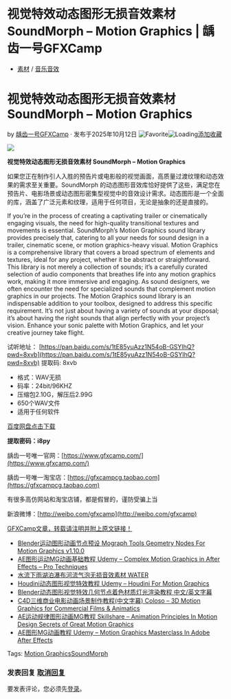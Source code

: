 # 视觉特效动态图形无损音效素材 SoundMorph – Motion Graphics | 龋齿一号GFXCamp

-   [素材](https://www.gfxcamp.com/category/footage/) / [音乐音效](https://www.gfxcamp.com/category/footage/audiofootage/)

# 视觉特效动态图形无损音效素材 SoundMorph – Motion Graphics

by [龋齿一号GFXCamp](https://www.gfxcamp.com/author/gfxcamp/ "文章作者 龋齿一号GFXCamp") · 发布于2025年10月12日 ![Favorite](https://www.gfxcamp.com/wp-content/plugins/wp-favorite-posts/img/star.png "Favorite")![Loading](https://www.gfxcamp.com/wp-content/plugins/wp-favorite-posts/img/loading.gif "Loading")[添加收藏](?wpfpaction=add&postid=129981 "添加收藏")

![](https://www.gfxcamp.com/wp-content/uploads/2025/10/SoundMorph-Motion-Graphics.jpg)

**视觉特效动态图形无损音效素材 SoundMorph – Motion Graphics**

如果您正在制作引人入胜的预告片或电影般的视觉画面，高质量过渡纹理和动态效果的需求至关重要。SoundMorph 的动态图形音效库恰好提供了这些，满足您在预告片、电影场景或动态图形密集型视觉中的音效设计需求。动态图形是一个全面的库，涵盖了广泛元素和纹理，适用于任何项目，无论是抽象的还是直接的。

If you’re in the process of creating a captivating trailer or cinematically engaging visuals, the need for high-quality transitional textures and movements is essential. SoundMorph’s Motion Graphics sound library provides precisely that, catering to all your needs for sound design in a trailer, cinematic scene, or motion graphics-heavy visual. Motion Graphics is a comprehensive library that covers a broad spectrum of elements and textures, ideal for any project, whether it be abstract or straightforward. This library is not merely a collection of sounds; it’s a carefully curated selection of audio components that breathes life into any motion graphics work, making it more immersive and engaging. As sound designers, we often encounter the need for specialized sounds that complement motion graphics in our projects. The Motion Graphics sound library is an indispensable addition to your toolbox, designed to address this specific requirement. It’s not just about having a variety of sounds at your disposal; it’s about having the right sounds that align perfectly with your project’s vision. Enhance your sonic palette with Motion Graphics, and let your creative journey take flight.

试听地址： [https://pan.baidu.com/s/1tE85yuAzz1N54oB-GSYIhQ?pwd=8xvb](https://pan.baidu.com/s/1tE85yuAzz1N54oB-GSYIhQ?pwd=8xvb) 提取码: 8xvb

-   格式：WAV无损
-   码率：24bit/96KHZ
-   压缩包2.10G，解压后2.99G
-   650个WAV文件
-   适用于任何软件

[百度网盘点击下载](https://pan.baidu.com/s/1-TY9GVqoxWPq-d9mmQN4AQ?pwd=i8py)

**提取密码：i8py**

龋齿一号唯一官网：[https://www.gfxcamp.com/](https://www.gfxcamp.com/)

龋齿一号唯一淘宝店：[https://gfxcampcg.taobao.com](https://gfxcampcg.taobao.com)

有很多高仿网站和淘宝店铺，都是假冒的，谨防受骗上当

新浪微博：[http://weibo.com/gfxcamp](http://weibo.com/gfxcamp)

[GFXCamp文章，转载请注明并附上原文链接！](https://www.gfxcamp.com)

-   [![Blender运动图形动画节点预设 Mograph Tools Geometry Nodes For Motion Graphics v1.10.0](data:image/gif;base64,R0lGODlhAQABAIAAAAAAAP///yH5BAEAAAAALAAAAAABAAEAAAIBRAA7)](https://www.gfxcamp.com/mograph-tools-geometry-nodes-for-motion-graphics/)[Blender运动图形动画节点预设 Mograph Tools Geometry Nodes For Motion Graphics v1.10.0](https://www.gfxcamp.com/mograph-tools-geometry-nodes-for-motion-graphics/)
-   [![AE图形运动MG动画基础教程 Udemy – Complex Motion Graphics in After Effects – Pro Techniques](data:image/gif;base64,R0lGODlhAQABAIAAAAAAAP///yH5BAEAAAAALAAAAAABAAEAAAIBRAA7)](https://www.gfxcamp.com/complex-motion-graphics-in-after-effects-pro-techniques/)[AE图形运动MG动画基础教程 Udemy – Complex Motion Graphics in After Effects – Pro Techniques](https://www.gfxcamp.com/complex-motion-graphics-in-after-effects-pro-techniques/)
-   [![水流下雨湖泊瀑布河流气泡无损音效素材 WATER](data:image/gif;base64,R0lGODlhAQABAIAAAAAAAP///yH5BAEAAAAALAAAAAABAAEAAAIBRAA7)](https://www.gfxcamp.com/soundmorph-water/)[水流下雨湖泊瀑布河流气泡无损音效素材 WATER](https://www.gfxcamp.com/soundmorph-water/)
-   [![Houdini动态图形视觉特效教程 Udemy – Houdini For Motion Graphics](data:image/gif;base64,R0lGODlhAQABAIAAAAAAAP///yH5BAEAAAAALAAAAAABAAEAAAIBRAA7)](https://www.gfxcamp.com/houdini-for-motion-graphics/)[Houdini动态图形视觉特效教程 Udemy – Houdini For Motion Graphics](https://www.gfxcamp.com/houdini-for-motion-graphics/)
-   [![Blender动态图形视觉特效几何节点着色材质灯光渲染教程 中文/英文字幕](data:image/gif;base64,R0lGODlhAQABAIAAAAAAAP///yH5BAEAAAAALAAAAAABAAEAAAIBRAA7)](https://www.gfxcamp.com/intro-to-motion-graphics-blender/)[Blender动态图形视觉特效几何节点着色材质灯光渲染教程 中文/英文字幕](https://www.gfxcamp.com/intro-to-motion-graphics-blender/)
-   [![C4D三维商业电影动画场景制作教程(中文字幕) Coloso – 3D Motion Graphics for Commercial Films & Animatics](data:image/gif;base64,R0lGODlhAQABAIAAAAAAAP///yH5BAEAAAAALAAAAAABAAEAAAIBRAA7)](https://www.gfxcamp.com/3d-motion-graphics-for-commercial-films-animatics/)[C4D三维商业电影动画场景制作教程(中文字幕) Coloso – 3D Motion Graphics for Commercial Films & Animatics](https://www.gfxcamp.com/3d-motion-graphics-for-commercial-films-animatics/)
-   [![AE运动规律图形动画MG教程 Skillshare – Animation Principles In Motion Design Secrets of Great Motion Graphics](data:image/gif;base64,R0lGODlhAQABAIAAAAAAAP///yH5BAEAAAAALAAAAAABAAEAAAIBRAA7)](https://www.gfxcamp.com/animation-principles-in-motion-design-secrets-of-great-motion-graphics/)[AE运动规律图形动画MG教程 Skillshare – Animation Principles In Motion Design Secrets of Great Motion Graphics](https://www.gfxcamp.com/animation-principles-in-motion-design-secrets-of-great-motion-graphics/)
-   [![AE图形MG动画教程 Udemy – Motion Graphics Masterclass In Adobe After Effects](data:image/gif;base64,R0lGODlhAQABAIAAAAAAAP///yH5BAEAAAAALAAAAAABAAEAAAIBRAA7)](https://www.gfxcamp.com/motion-graphics-masterclass-in-adobe-after-effects/)[AE图形MG动画教程 Udemy – Motion Graphics Masterclass In Adobe After Effects](https://www.gfxcamp.com/motion-graphics-masterclass-in-adobe-after-effects/)

[](javascript:void\(0\); "微博")[](javascript:void\(0\); "微信")[](javascript:void\(0\); "QQ")[](javascript:void\(0\); "QQ空间")

Tags: [Motion Graphics](https://www.gfxcamp.com/tag/motion-graphics/)[SoundMorph](https://www.gfxcamp.com/tag/soundmorph/)

### 发表回复 [取消回复](/soundmorph-motion-graphics/#respond)

要发表评论，您必须先[登录](https://www.gfxcamp.com/wp-login.php?redirect_to=https%3A%2F%2Fwww.gfxcamp.com%2Fsoundmorph-motion-graphics%2F)。